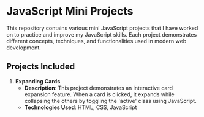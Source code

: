 # JavaScript Mini Projects

This repository contains various mini JavaScript projects that I have worked on to practice and improve my JavaScript skills. Each project demonstrates different concepts, techniques, and functionalities used in modern web development.

## Projects Included

1. **Expanding Cards**
   - **Description**: This project demonstrates an interactive card expansion feature. When a card is clicked, it expands while collapsing the others by toggling the 'active' class using JavaScript.
   - **Technologies Used**: HTML, CSS, JavaScript
